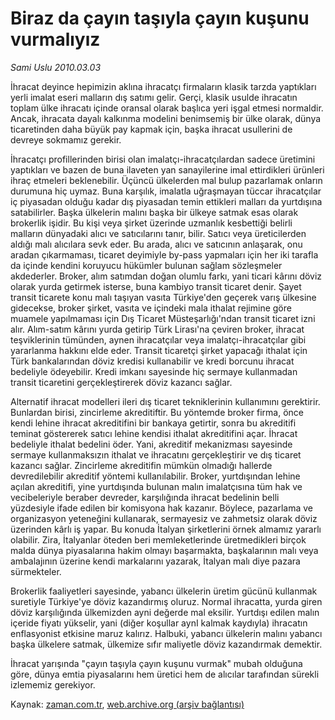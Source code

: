 # Biraz da çayın taşıyla  çayın kuşunu vurmalıyız

*Sami Uslu 2010.03.03*

<tr><td class="metin" colspan="2" style="padding-top: 20px; padding-left: 5px; ">İhracat deyince hepimizin aklına ihracatçı firmaların klasik tarzda yaptıkları yerli imalat eseri malların dış satımı gelir. Gerçi, klasik usulde ihracatın toplam ülke ihracatı içinde oransal olarak başlıca yeri işgal etmesi normaldir. Ancak, ihracata dayalı kalkınma modelini benimsemiş bir ülke olarak, dünya ticaretinden daha büyük pay kapmak için, başka ihracat usullerini de devreye sokmamız gerekir.</td></tr><tr><td class="metin" colspan="2" style="padding-top: 20px; padding-left: 5px; "><p> İhracatçı profillerinden birisi olan imalatçı-ihracatçılardan sadece üretimini yaptıkları ve bazen de buna ilaveten yan sanayilerine imal ettirdikleri ürünleri ihraç etmeleri beklenebilir. Üçüncü ülkelerden mal bulup pazarlamak onların durumuna hiç uymaz. Buna karşılık, imalatla uğraşmayan tüccar ihracatçılar iç piyasadan olduğu kadar dış piyasadan temin ettikleri malları da yurtdışına satabilirler. Başka ülkelerin malını başka bir ülkeye satmak esas olarak brokerlik işidir. Bu kişi veya şirket üzerinde uzmanlık kesbettiği belirli malların dünyadaki alıcı ve satıcılarını tanır, bilir. Satıcı veya üreticilerden aldığı malı alıcılara sevk eder. Bu arada, alıcı ve satıcının anlaşarak, onu aradan çıkarmaması, ticaret deyimiyle by-pass yapmaları için her iki tarafla da içinde kendini koruyucu hükümler bulunan sağlam sözleşmeler akdederler. Broker, alım satımdan doğan olumlu farkı, yani ticari kârını döviz olarak yurda getirmek isterse, buna kambiyo transit ticaret denir. Şayet transit ticarete konu malı taşıyan vasıta Türkiye'den geçerek varış ülkesine gidecekse, broker şirket, vasıta ve içindeki mala ithalat rejimine göre muamele yapılmaması için Dış Ticaret Müsteşarlığı'ndan transit ticaret izni alır. Alım-satım kârını yurda getirip Türk Lirası'na çeviren broker, ihracat teşviklerinin tümünden, aynen ihracatçılar veya imalatçı-ihracatçılar gibi yararlanma hakkını elde eder. Transit ticaretçi şirket yapacağı ithalat için Türk bankalarından döviz kredisi kullanabilir ve kredi borcunu ihracat bedeliyle ödeyebilir. Kredi imkanı sayesinde hiç sermaye kullanmadan transit ticaretini gerçekleştirerek döviz kazancı sağlar.
<p> Alternatif ihracat modelleri ileri dış ticaret tekniklerinin kullanımını gerektirir. Bunlardan birisi, zincirleme akreditiftir. Bu yöntemde broker firma, önce kendi lehine ihracat akreditifini bir bankaya getirtir, sonra bu akreditifi teminat göstererek satıcı lehine kendisi ithalat akreditifini açar. İhracat bedeliyle ithalat bedelini öder. Yani, akreditif mekanizması sayesinde sermaye kullanmaksızın ithalat ve ihracatını gerçekleştirir ve dış ticaret kazancı sağlar. Zincirleme akreditifin mümkün olmadığı hallerde devredilebilir akreditif yöntemi kullanılabilir. Broker, yurtdışından lehine açılan akreditifi, yine yurtdışında bulunan malın imalatçısına tüm hak ve vecibeleriyle beraber devreder, karşılığında ihracat bedelinin belli yüzdesiyle ifade edilen bir komisyona hak kazanır. Böylece, pazarlama ve organizasyon yeteneğini kullanarak, sermayesiz ve zahmetsiz olarak döviz üzerinden kârlı iş yapar. Bu konuda İtalyan şirketlerini örnek almamız yararlı olabilir. Zira, İtalyanlar öteden beri memleketlerinde üretmedikleri birçok malda dünya piyasalarına hakim olmayı başarmakta, başkalarının malı veya ambalajının üzerine kendi markalarını yazarak, İtalyan malı diye pazara sürmekteler.
<p> Brokerlik faaliyetleri sayesinde, yabancı ülkelerin üretim gücünü kullanmak suretiyle Türkiye'ye döviz kazandırmış oluruz. Normal ihracatta, yurda giren döviz karşılığında ülkemizden ayni değerde mal eksilir. Yurtdışı edilen malın içeride fiyatı yükselir, yani (diğer koşullar aynI kalmak kaydıyla) ihracatın enflasyonist etkisine maruz kalırız. Halbuki, yabancı ülkelerin malını yabancı başka ülkelere satmak, ülkemize sıfır maliyetle döviz kazandırmak demektir.
<p> İhracat yarışında "çayın taşıyla çayın kuşunu vurmak" mubah olduğuna göre, dünya emtia piyasalarını hem üretici hem de alıcılar tarafından sürekli izlememiz gerekiyor. <br/></p></p></p></p></td></tr>

Kaynak: [zaman.com.tr](http://zaman.com.tr/yazar.do?yazino=957388), [web.archive.org (arşiv bağlantısı)](http://web.archive.org/web/20100330011945/http://www.zaman.com.tr:80/yazar.do?yazino=957388)
